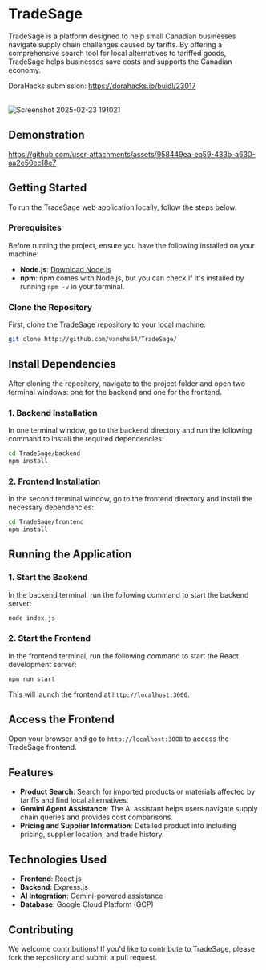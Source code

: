 # TradeSage

TradeSage is a platform designed to help small Canadian businesses navigate supply chain challenges caused by tariffs. By offering a comprehensive search tool for local alternatives to tariffed goods, TradeSage helps businesses save costs and supports the Canadian economy.

DoraHacks submission: https://dorahacks.io/buidl/23017

\
![Screenshot 2025-02-23 191021](https://github.com/user-attachments/assets/abe4e215-e152-4272-95af-fa795de29d95)

## Demonstration
https://github.com/user-attachments/assets/958449ea-ea59-433b-a630-aa2e50ec18e7

## Getting Started

To run the TradeSage web application locally, follow the steps below.

### Prerequisites


Before running the project, ensure you have the following installed on your machine:

- **Node.js**: [Download Node.js](https://nodejs.org/)
- **npm**: npm comes with Node.js, but you can check if it's installed by running `npm -v` in your terminal.

### Clone the Repository

First, clone the TradeSage repository to your local machine:

```bash
git clone http://github.com/vanshs64/TradeSage/
```

## Install Dependencies

After cloning the repository, navigate to the project folder and open two terminal windows: one for the backend and one for the frontend.

### 1. Backend Installation

In one terminal window, go to the backend directory and run the following command to install the required dependencies:

```bash
cd TradeSage/backend
npm install
```

### 2. Frontend Installation

In the second terminal window, go to the frontend directory and install the necessary dependencies:

```bash
cd TradeSage/frontend
npm install
```

## Running the Application

### 1. Start the Backend

In the backend terminal, run the following command to start the backend server:

```bash
node index.js
```
### 2. Start the Frontend

In the frontend terminal, run the following command to start the React development server:

```bash
npm run start
```

This will launch the frontend at `http://localhost:3000`.

## Access the Frontend

Open your browser and go to `http://localhost:3000` to access the TradeSage frontend.

## Features

- **Product Search**: Search for imported products or materials affected by tariffs and find local alternatives.
- **Gemini Agent Assistance**: The AI assistant helps users navigate supply chain queries and provides cost comparisons.
- **Pricing and Supplier Information**: Detailed product info including pricing, supplier location, and trade history.

## Technologies Used

- **Frontend**: React.js
- **Backend**: Express.js
- **AI Integration**: Gemini-powered assistance
- **Database**: Google Cloud Platform (GCP)

## Contributing

We welcome contributions! If you'd like to contribute to TradeSage, please fork the repository and submit a pull request.
